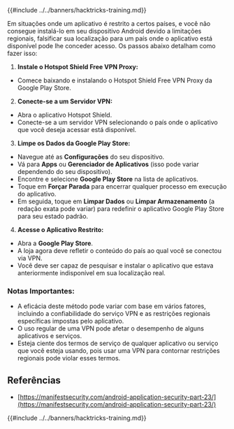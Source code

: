 {{#include ../../banners/hacktricks-training.md}}

Em situações onde um aplicativo é restrito a certos países, e você não consegue instalá-lo em seu dispositivo Android devido a limitações regionais, falsificar sua localização para um país onde o aplicativo está disponível pode lhe conceder acesso. Os passos abaixo detalham como fazer isso:

1. **Instale o Hotspot Shield Free VPN Proxy:**

- Comece baixando e instalando o Hotspot Shield Free VPN Proxy da Google Play Store.

2. **Conecte-se a um Servidor VPN:**

- Abra o aplicativo Hotspot Shield.
- Conecte-se a um servidor VPN selecionando o país onde o aplicativo que você deseja acessar está disponível.

3. **Limpe os Dados da Google Play Store:**

- Navegue até as **Configurações** do seu dispositivo.
- Vá para **Apps** ou **Gerenciador de Aplicativos** (isso pode variar dependendo do seu dispositivo).
- Encontre e selecione **Google Play Store** na lista de aplicativos.
- Toque em **Forçar Parada** para encerrar qualquer processo em execução do aplicativo.
- Em seguida, toque em **Limpar Dados** ou **Limpar Armazenamento** (a redação exata pode variar) para redefinir o aplicativo Google Play Store para seu estado padrão.

4. **Acesse o Aplicativo Restrito:**
- Abra a **Google Play Store**.
- A loja agora deve refletir o conteúdo do país ao qual você se conectou via VPN.
- Você deve ser capaz de pesquisar e instalar o aplicativo que estava anteriormente indisponível em sua localização real.

### Notas Importantes:

- A eficácia deste método pode variar com base em vários fatores, incluindo a confiabilidade do serviço VPN e as restrições regionais específicas impostas pelo aplicativo.
- O uso regular de uma VPN pode afetar o desempenho de alguns aplicativos e serviços.
- Esteja ciente dos termos de serviço de qualquer aplicativo ou serviço que você esteja usando, pois usar uma VPN para contornar restrições regionais pode violar esses termos.

## Referências

- [https://manifestsecurity.com/android-application-security-part-23/](https://manifestsecurity.com/android-application-security-part-23/)

{{#include ../../banners/hacktricks-training.md}}
